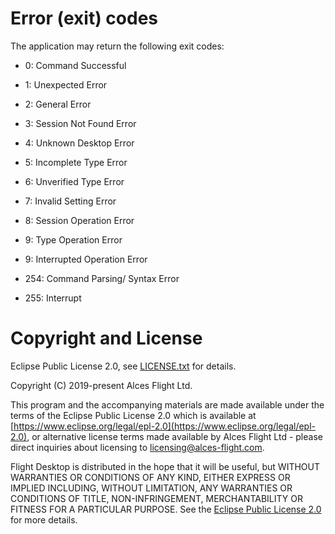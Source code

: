 # Error (exit) codes

The application may return the following exit codes:

* 0: Command Successful
* 1: Unexpected Error
* 2: General Error
* 3: Session Not Found Error
* 4: Unknown Desktop Error
* 5: Incomplete Type Error
* 6: Unverified Type Error
* 7: Invalid Setting Error
* 8: Session Operation Error
* 9: Type Operation Error
* 9: Interrupted Operation Error

* 254: Command Parsing/ Syntax Error
* 255: Interrupt

# Copyright and License

Eclipse Public License 2.0, see [LICENSE.txt](LICENSE.txt) for details.

Copyright (C) 2019-present Alces Flight Ltd.

This program and the accompanying materials are made available under
the terms of the Eclipse Public License 2.0 which is available at
[https://www.eclipse.org/legal/epl-2.0](https://www.eclipse.org/legal/epl-2.0),
or alternative license terms made available by Alces Flight Ltd -
please direct inquiries about licensing to
[licensing@alces-flight.com](mailto:licensing@alces-flight.com).

Flight Desktop is distributed in the hope that it will be
useful, but WITHOUT WARRANTIES OR CONDITIONS OF ANY KIND, EITHER
EXPRESS OR IMPLIED INCLUDING, WITHOUT LIMITATION, ANY WARRANTIES OR
CONDITIONS OF TITLE, NON-INFRINGEMENT, MERCHANTABILITY OR FITNESS FOR
A PARTICULAR PURPOSE. See the [Eclipse Public License 2.0](https://opensource.org/licenses/EPL-2.0) for more
details.

